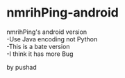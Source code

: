 # nmrihPing-android
nmrihPing's android version  
-Use Java encoding not Python  
-This is a bate version  
-I think it has more Bug  
  
by pushad
